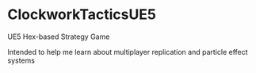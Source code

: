 # ClockworkTacticsUE5
UE5 Hex-based Strategy Game

Intended to help me learn about multiplayer replication and particle effect systems
